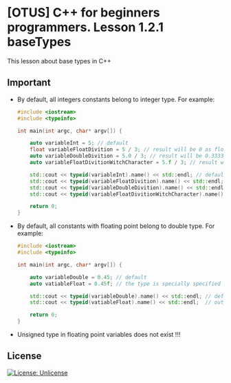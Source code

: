 # [OTUS] C++ for beginners programmers. Lesson 1.2.1 baseTypes 

This lesson about base types in C++

## Important
* By default, all integers constants belong to integer type. For example:
    ```cpp
    #include <iostream>
    #include <typeinfo>

    int main(int argc, char* argv[]) {

        auto variableInt = 5; // default
        float variableFloatDivition = 5 / 3; // result will be 0 as float
        auto variableDoubleDivition = 5.0 / 3; // result will be 0.333333 as double type
        auto variableFloatDivitionWitchCharacter = 5.f / 3; // result will be 0.333333 as float type

        std::cout << typeid(variableInt).name() << std::endl; // default output will be: i
        std::cout << typeid(variableFloatDivition).name() << std::endl;
        std::cout << typeid(variableDoubleDivition).name() << std::endl;
        std::cout << typeid(variableFloatDivitionWitchCharacter).name() << std::endl;

        return 0;
    }
    ```
* By default, all constants with floating point belong to double type. For example:
    ```cpp
    #include <iostream>
    #include <typeinfo>

    int main(int argc, char* argv[]) {

        auto variableDouble = 0.45; // default
        auto vatiableFloat = 0.45f; // the type is specially specified here by the f character after initialize number
    
        std::cout << typeid(variableDouble).name() << std::endl; // default output will be: d
        std::cout << typeid(vatiableFloat).name() << std::endl;  // output will be: f

        return 0;
    }
    ```
* Unsigned type in floating point variables does not exist !!!


## License
[![License: Unlicense](https://img.shields.io/badge/license-Unlicense-blue.svg)](http://unlicense.org/)
